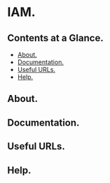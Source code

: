 # IAM.





## Contents at a Glance.
* [About.](#about)
* [Documentation.](#documentation)
* [Useful URLs.](#useful-urls)
* [Help.](#help)





## About.





## Documentation.





## Useful URLs.





## Help.
